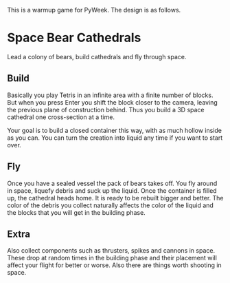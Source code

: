 This is a warmup game for PyWeek. The design is as follows.

Space Bear Cathedrals
=====================

Lead a colony of bears, build cathedrals and fly through space.

Build
-----

Basically you play Tetris in an infinite area with a finite number of blocks. But when you press Enter you shift the block closer to the camera, leaving the previous plane of construction behind. Thus you build a 3D space cathedral one cross-section at a time.

Your goal is to build a closed container this way, with as much hollow inside as you can. You can turn the creation into liquid any time if you want to start over.

Fly
---

Once you have a sealed vessel the pack of bears takes off. You fly around in space, liquefy debris and suck up the liquid. Once the container is filled up, the cathedral heads home. It is ready to be rebuilt bigger and better. The color of the debris you collect naturally affects the color of the liquid and the blocks that you will get in the building phase.

Extra
-----
Also collect components such as thrusters, spikes and cannons in space. These drop at random times in the building phase and their placement will affect your flight for better or worse. Also there are things worth shooting in space.
